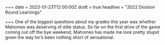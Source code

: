 +++
date = 2023-01-23T12:00:00Z
draft = true
headline = "2022 Division Round Learnings"

+++
One of the biggest questions about my grades this year was whether Mahomes was deserving of elite status. So far on the first drive of the game coming out off the bye weekend, Mahomes has made me look pretty stupid given the way he's been nothing short of sensational.